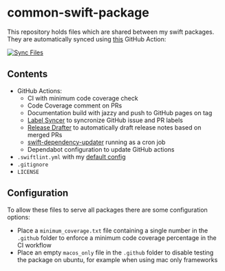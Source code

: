 # common-swift-package

This repository holds files which are shared between my swift packages. They are automatically synced using [this](https://github.com/BetaHuhn/repo-file-sync-action) GitHub Action:

[![Sync Files](https://github.com/Nef10/common-swift-package/actions/workflows/sync.yml/badge.svg)](https://github.com/Nef10/common-swift-package/actions/workflows/sync.yml)

## Contents

* GitHub Actions:
  * CI with minimum code coverage check
  * Code Coverage comment on PRs
  * Documentation build with jazzy and push to GitHub pages on tag
  * [Label Syncer](https://github.com/micnncim/action-label-syncer) to syncronize GitHub issue and PR labels
  * [Release Drafter](https://github.com/release-drafter/release-drafter) to automatically draft release notes based on merged PRs
  * [swift-dependency-updater](https://github.com/Nef10/swift-dependency-updater) running as a cron job
  * Dependabot configuration to update GitHub actions
* `.swiftlint.yml` with my [default config](https://github.com/Nef10/swiftlint-config)
* `.gitignore`
* `LICENSE`

## Configuration

To allow these files to serve all packages there are some configuration options:

* Place a `minimum_coverage.txt` file containing a single number in the `.github` folder to enforce a minimum code coverage percentage in the CI workflow
* Place an empty `macos_only` file in the `.github` folder to disable testing the package on ubuntu, for example when using mac only frameworks
